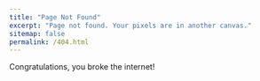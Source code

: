 ```yaml
---
title: "Page Not Found"
excerpt: "Page not found. Your pixels are in another canvas."
sitemap: false
permalink: /404.html
---
```


Congratulations, you broke the internet!

<script type="text/javascript">
  var GOOG_FIXURL_LANG = 'en';
  var GOOG_FIXURL_SITE = '{{ site.url }}'
</script>
<script type="text/javascript"
  src="//linkhelp.clients.google.com/tbproxy/lh/wm/fixurl.js">
</script>
